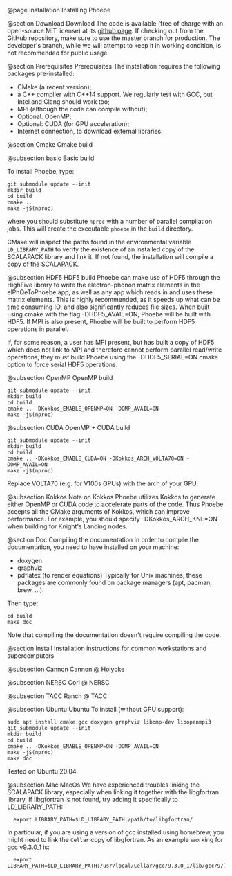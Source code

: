 @page Installation Installing Phoebe

@section Download Download
The code is available (free of charge with an open-source MIT license) at its [github page](https://github.com/mir-group/phoebe).
If checking out from the GitHub repository, make sure to use the master branch for production. The developer's branch, while we will attempt to keep it in working condition, is not recommended for public usage.


@section Prerequisites Prerequisites
The installation requires the following packages pre-installed:
* CMake (a recent version);
* a C++ compiler with C++14 support. We regularly test with GCC, but Intel and Clang should work too;
* MPI (although the code can compile without);
* Optional: OpenMP;
* Optional: CUDA (for GPU acceleration);
* Internet connection, to download external libraries.



@section Cmake Cmake build

@subsection basic Basic build

To install Phoebe, type:
~~~~~~~~~~~~~~~{.c}
git submodule update --init
mkdir build
cd build
cmake ..
make -j$(nproc)
~~~~~~~~~~~~~~~
where you should substitute `nproc` with a number of parallel compilation jobs.
This will create the executable `phoebe` in the `build` directory.

CMake will inspect the paths found in the environmental variable `LD_LIBRARY_PATH` to verify the existence of an installed copy of the SCALAPACK library and link it. If not found, the installation will compile a copy of the SCALAPACK.

@subsection HDF5 HDF5 build
Phoebe can make use of HDF5 through the HighFive library to write the electron-phonon matrix elements in the elPhQeToPhoebe app, 
as well as any app which reads in and uses these matrix elements. 
This is highly recommended, as it speeds up what can be time consuming IO, and also significantly reduces file sizes. 
When built using cmake with the flag -DHDF5_AVAIL=ON, Phoebe will be built with HDF5. If MPI is also present, 
Phoebe will be built to perform HDF5 operations in parallel. 

If, for some reason, a user has MPI present, but has built a copy of HDF5 which does not link to MPI and therefore cannot 
perform parallel read/write operations, they must build Phoebe using the -DHDF5_SERIAL=ON cmake option to force serial HDF5 operations.

@subsection OpenMP OpenMP build
~~~~~~~~~~~~~~~{.c}
git submodule update --init
mkdir build
cd build
cmake .. -DKokkos_ENABLE_OPENMP=ON -DOMP_AVAIL=ON
make -j$(nproc)
~~~~~~~~~~~~~~~

@subsection CUDA OpenMP + CUDA build
~~~~~~~~~~~~~~~{.c}
git submodule update --init
mkdir build
cd build
cmake .. -DKokkos_ENABLE_CUDA=ON -DKokkos_ARCH_VOLTA70=ON -DOMP_AVAIL=ON
make -j$(nproc)
~~~~~~~~~~~~~~~
Replace VOLTA70 (e.g. for V100s GPUs) with the arch of your GPU.

@subsection Kokkos Note on Kokkos
Phoebe utilizes Kokkos to generate either OpenMP or CUDA code to accelerate parts of the code.
Thus Phoebe accepts all the CMake arguments of Kokkos, which can improve performance.
For example, you should specify -DKokkos_ARCH_KNL=ON when building for Knight's Landing nodes.








@section Doc Compiling the documentation
In order to compile the documentation, you need to have installed on your machine:
* doxygen
* graphviz 
* pdflatex (to render equations)
Typically for Unix machines, these packages are commonly found on package managers (apt, pacman, brew, ...).

Then type:
~~~~~~~~~~~~~~~~~~~{.c}
cd build
make doc
~~~~~~~~~~~~~~~~~~~

Note that compiling the documentation doesn't require compiling the code.



@section Install Installation instructions for common workstations and supercomputers

@subsection Cannon Cannon @ Holyoke

@subsection NERSC Cori @ NERSC

@subsection TACC Ranch @ TACC

@subsection Ubuntu Ubuntu
To install (without GPU support):
~~~~~~~~~~~~~~~~~~~{.c}
sudo apt install cmake gcc doxygen graphviz libomp-dev libopenmpi3
git submodule update --init
mkdir build
cd build
cmake .. -DKokkos_ENABLE_OPENMP=ON -DOMP_AVAIL=ON
make -j$(nproc)
make doc
~~~~~~~~~~~~~~~~~~~
Tested on Ubuntu 20.04.

@subsection Mac MacOs 
We have experienced troubles linking the SCALAPACK library, especially when linking it together with the libgfortran library.
If libgfortran is not found, try adding it specifically to LD_LIBRARY_PATH:
~~~~~~~~~~~~~~~~~~~{.c}
  export LIBRARY_PATH=$LD_LIBRARY_PATH:/path/to/libgfortran/
~~~~~~~~~~~~~~~~~~~
In particular, if you are using a version of gcc installed using homebrew, you might need to link the `Cellar` copy of libgfortran. As an example working for gcc v9.3.0_1 is: 
~~~~~~~~~~~~~~~~~~~{.c}
  export LIBRARY_PATH=$LD_LIBRARY_PATH:/usr/local/Cellar/gcc/9.3.0_1/lib/gcc/9/) 
~~~~~~~~~~~~~~~~~~~
